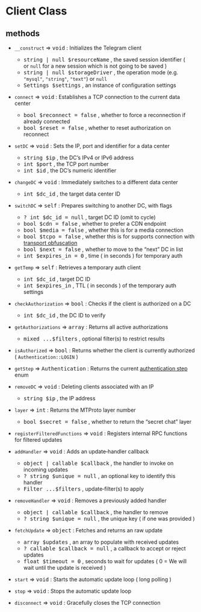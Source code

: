 # Client Class

## methods

- `__construct` => <kbd>void</kbd> : Initializes the Telegram client
  - <kbd>string | null $resourceName</kbd> , the saved session identifier ( or `null` for a new session which is not going to be saved )
  - <kbd>string | null $storageDriver</kbd> , the operation mode (e.g. `"mysql"`, `"string"`, `"text"`) or `null`
  - <kbd>Settings $settings</kbd> , an instance of configuration settings

- `connect` => <kbd>void</kbd> : Establishes a TCP connection to the current data center

  - <kbd>bool $reconnect = false</kbd> , whether to force a reconnection if already connected
  - <kbd>bool $reset = false</kbd> , whether to reset authorization on reconnect

- `setDC` => <kbd>void</kbd> : Sets the IP, port and identifier for a data center

  - <kbd>string $ip</kbd> , the DC’s IPv4 or IPv6 address
  - <kbd>int $port</kbd> , the TCP port number
  - <kbd>int $id</kbd> , the DC’s numeric identifier

- `changeDC` => <kbd>void</kbd> : Immediately switches to a different data center

  - <kbd>int $dc_id</kbd> , the target data center ID

- `switchDC` => <kbd>self</kbd> : Prepares switching to another DC, with flags

  - <kbd>? int $dc_id = null</kbd> , target DC ID (omit to cycle)
  - <kbd>bool $cdn = false</kbd> , whether to prefer a CDN endpoint
  - <kbd>bool $media = false</kbd> , whether this is for a media connection
  - <kbd>bool $tcpo = false</kbd> , whether this is for supports connection with [transport obfuscation](en/enums.md#ProtocolType)
  - <kbd>bool $next = false</kbd> , whether to move to the “next” DC in list
  - <kbd>int $expires_in = 0</kbd> , time ( in seconds ) for temporary auth

- `getTemp` => <kbd>self</kbd> : Retrieves a temporary auth client

  - <kbd>int $dc_id</kbd> , target DC ID
  - <kbd>int $expires_in</kbd> , TTL ( in seconds ) of the temporary auth settings

- `checkAuthorization` => <kbd>bool</kbd> : Checks if the client is authorized on a DC

  - <kbd>int $dc_id</kbd> , the DC ID to verify

- `getAuthorizations` => <kbd>array</kbd> : Returns all active authorizations

  - <kbd>mixed ...$filters</kbd> , optional filter(s) to restrict results

- `isAuthorized` => <kbd>bool</kbd> : Returns whether the client is currently authorized ( `Authentication::LOGIN` )

- `getStep` => <kbd>Authentication</kbd> : Returns the current [authentication step](en/enums.md#Authentication) enum

- `removeDC` => <kbd>void</kbd> : Deleting clients associated with an IP

  - <kbd>string $ip</kbd> , the IP address

- `layer` => <kbd>int</kbd> : Returns the MTProto layer number

  - <kbd>bool $secret = false</kbd> , whether to return the “secret chat” layer

- `registerFilteredFunctions` => <kbd>void</kbd> : Registers internal RPC functions for filtered updates

- `addHandler` => <kbd>void</kbd> : Adds an update‐handler callback

  - <kbd>object | callable $callback</kbd> , the handler to invoke on incoming updates
  - <kbd>? string $unique = null</kbd> , an optional key to identify this handler
  - <kbd>Filter ...$filters</kbd> , update‐filter(s) to apply

- `removeHandler` => <kbd>void</kbd> : Removes a previously added handler

  - <kbd>object | callable $callback</kbd> , the handler to remove
  - <kbd>? string $unique = null</kbd> , the unique key ( if one was provided )

- `fetchUpdate` => <kbd>object</kbd> : Fetches and returns an raw update

  - <kbd>array $updates</kbd> , an array to populate with received updates
  - <kbd>? callable $callback = null</kbd> , a callback to accept or reject updates
  - <kbd>float $timeout = 0</kbd> , seconds to wait for updates ( 0 = We will wait until the update is received )

- `start` => <kbd>void</kbd> : Starts the automatic update loop ( long polling )

- `stop` => <kbd>void</kbd> : Stops the automatic update loop

- `disconnect` => <kbd>void</kbd> : Gracefully closes the TCP connection